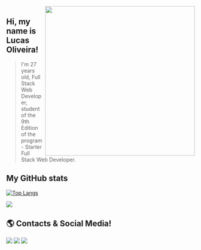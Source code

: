 <img src="https://raw.githubusercontent.com/MicaelliMedeiros/micaellimedeiros/master/image/computer-illustration.png" min-width="400px" max-width="400px" width="400px" align="right">

##  Hi, my name is <strong>Lucas Oliveira!</strong>

> I'm 27 years old, Full Stack Web Developer, student of the 9th Edition of the program - Starter Full Stack Web Developer.<br>

## My GitHub stats

[![Top Langs](https://github-readme-stats.vercel.app/api/top-langs/?username=LucaasOliveira&theme=github_dark&layout=compact)](https://github.com/LucaasOliveira/github-readme-stats)

<a href="https://github.com/Gurupreet">
 <img align="center" src="https://github-readme-stats.vercel.app/api?username=LucaasOliveira&show_icons=true&theme=github_dark&line_height=27" />
</a><br>

## 🌎 Contacts & Social Media!

<a href="https://www.linkedin.com/in/lucas-oliveira-98a076222/" target="_blank"><img src="https://img.shields.io/badge/LinkedIn-0077B5?style=for-the-badge&logo=linkedin&logoColor=white" /></a>
<a href="https://github.com/LucaasOliveira" target="_blank"><img src="https://img.shields.io/badge/GitHub-100000?style=for-the-badge&logo=github&logoColor=white" /></a>
<a href="mailto:olucasoliveira013@gmail.com" target="_blank"><img src="https://img.shields.io/badge/Gmail-D14836?style=for-the-badge&logo=gmail&logoColor=white" /></a>
